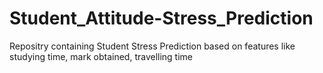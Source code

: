 # Student_Attitude-Stress_Prediction
Repositry containing Student Stress Prediction based on features like studying time, mark obtained, travelling time
